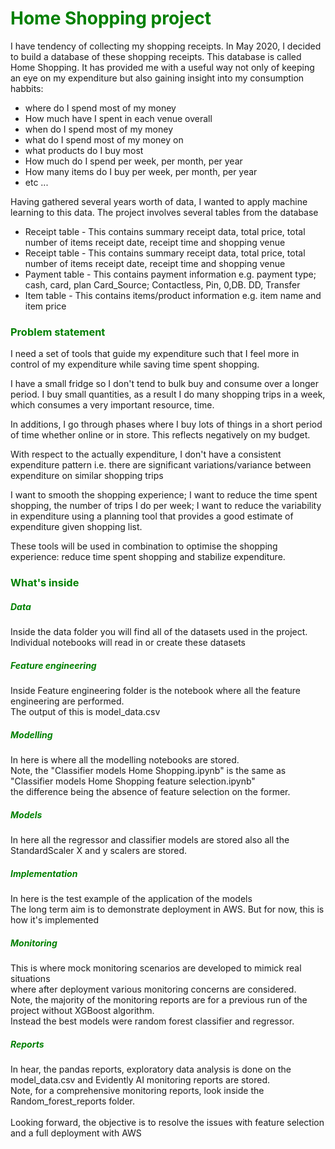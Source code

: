 <h1 style="color: green;">Home Shopping project</h1>

</p>
I have tendency of collecting my shopping receipts. In May 2020, I decided to build a database of
these shopping receipts. This database is called Home Shopping. It has provided me with a useful way
not only of keeping an eye on my expenditure but also gaining insight into my consumption habbits:
<ul>
<li>where do I spend most of my money</li>
<li>How much have I spent in each venue overall</li>
<li>when do I spend most of my money</li>
<li>what do I spend most of my money on</li>
<li>what products do I buy most</li>
<li>How much do I spend per week, per month, per year</li>
<li>How many items do I buy per week, per month, per year</li>
<li>etc ...</li>
</ul>
</p>

<p>
Having gathered several years worth of data, I wanted to apply machine learning to this data.
The project involves several tables from the database
<ul>
<li>Receipt table - This contains summary receipt data, total price, total number of items receipt date, receipt time and shopping venue</li>
<li>Receipt table - This contains summary receipt data, total price, total number of items receipt date, receipt time and shopping venue</li>
<li>Payment table - This contains payment information e.g. payment type; cash, card, plan Card_Source; Contactless, Pin, 0,DB. DD, Transfer</li>
<li>Item table - This contains items/product information e.g. item name and item price</li>
</ul>
</p>

<h3 style="color: green;">Problem statement</h3>
<p>
I need a set of tools that guide my expenditure such that I feel more in control of
my expenditure while saving time spent shopping.

I have a small fridge so I don't tend to bulk buy and consume over a longer period.
I buy small quantities, as a result I do many shopping trips in a week, which consumes
a very important resource, time.

In additions, I go through phases where I buy lots of things in a short period of time
whether online or in store. This reflects negatively on my budget.

With respect to the actually expenditure, I don't have a consistent expenditure pattern
i.e. there are significant variations/variance between expenditure on similar shopping trips

I want to smooth the shopping experience; I want to reduce the time spent shopping, the number of
trips I do per week; I want to reduce the variability in expenditure using a planning tool that
provides a good estimate of expenditure given shopping list.

These tools will be used in combination to optimise the shopping experience: reduce time spent shopping
and stabilize expenditure.

</p>
<h3 style="color: green;">What's inside</h3>
<h5 style="color: green;">Data</h5>
<p>
Inside the data folder you will find all of the datasets used in the project.<br>
Individual notebooks will read in or create these datasets
</p>

<h5 style="color: green;">Feature engineering</h5>
<p>
Inside Feature engineering folder is the notebook where all the feature engineering are performed.<br>
The output of this is model_data.csv
</p>

<h5 style="color: green;">Modelling</h5>
<p>
In here is where all the modelling notebooks are stored.<br>
Note, the "Classifier models Home Shopping.ipynb" is the same as "Classifier models Home Shopping feature selection.ipynb"<br>
the difference being the absence of feature selection on the former.
</p>

<h5 style="color: green;">Models</h5>
<p>
In here all the regressor and classifier models are stored also all the StandardScaler X and y scalers are stored.
</p>

<h5 style="color: green;">Implementation</h5>
<p>
In here is the test example of the application of the models<br>
The long term aim is to demonstrate deployment in AWS. But for now, this is how it's implemented
</p>

<h5 style="color: green;">Monitoring</h5>
<p>
This is where mock monitoring scenarios are developed to mimick real situations<br>
where after deployment various monitoring concerns are considered.<br>
Note, the majority of the monitoring reports are for a previous run of the project without XGBoost algorithm.<br>
Instead the best models were random forest classifier and regressor.
</p>

<h5 style="color: green;">Reports</h5>
<p>
In hear, the pandas reports, exploratory data analysis is done on the model_data.csv and Evidently AI monitoring reports are stored.<br>
Note, for a comprehensive monitoring reports, look inside the Random_forest_reports folder.<br><br>
Looking forward, the objective is to resolve the issues with feature selection and a full deployment with AWS
</p>
